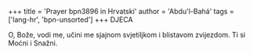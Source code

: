 +++
title = 'Prayer bpn3896 in Hrvatski'
author = 'Abdu'l-Bahá'
tags = ['lang-hr', 'bpn-unsorted']
+++
DJECA

O, Bože, vodi me, učini me sjajnom svjetiljkom i blistavom zvijezdom. Ti si Moćni i Snažni.
